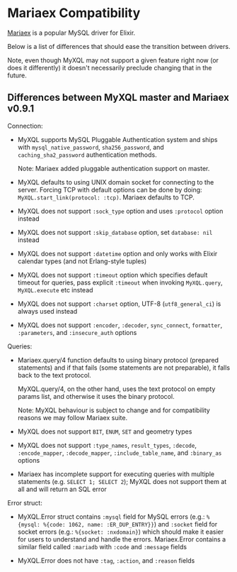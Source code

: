# Mariaex Compatibility

[Mariaex](https://github.com/xerions/mariaex) is a popular MySQL driver for Elixir.

Below is a list of differences that should ease the transition between drivers.

Note, even though MyXQL may not support a given feature right now (or does it differently) it
doesn't necessarily preclude changing that in the future.

## Differences between MyXQL master and Mariaex v0.9.1

Connection:

  * MyXQL supports MySQL Pluggable Authentication system and ships with `mysql_native_password`, `sha256_password`, and `caching_sha2_password` authentication methods.

    Note: Mariaex added pluggable authentication support on master.

  * MyXQL defaults to using UNIX domain socket for connecting to the server. Forcing TCP with default options can be done by doing: `MyXQL.start_link(protocol: :tcp)`. Mariaex defaults to TCP.

  * MyXQL does not support `:sock_type` option and uses `:protocol` option instead

  * MyXQL does not support `:skip_database` option, set `database: nil` instead

  * MyXQL does not support `:datetime` option and only works with Elixir calendar types (and not Erlang-style tuples)

  * MyXQL does not support `:timeout` option which specifies default timeout for queries, pass
    explicit `:timeout` when invoking `MyXQL.query`, `MyXQL.execute` etc instead

  * MyXQL does not support `:charset` option, UTF-8 (`utf8_general_ci`) is always used instead

  * MyXQL does not support `:encoder`, `:decoder`, `sync_connect`, `formatter`, `:parameters`, and `:insecure_auth` options

Queries:

  * Mariaex.query/4 function defaults to using binary protocol (prepared statements) and if that fails (some statements are not preparable), it falls back to the text protocol.

    MyXQL.query/4, on the other hand, uses the text protocol on empty params list, and otherwise it uses the binary protocol.

    Note: MyXQL behaviour is subject to change and for compatibility reasons we may follow Mariaex
    suite.

  * MyXQL does not support `BIT`, `ENUM`, `SET` and geometry types

  * MyXQL does not support `:type_names`, `result_types`, `:decode`, `:encode_mapper`,
    `:decode_mapper`, `:include_table_name`, and `:binary_as` options

  * Mariaex has incomplete support for executing queries with multiple statements (e.g. `SELECT 1; SELECT 2`); MyXQL does not support them at all and will return an SQL error

Error struct:

  * MyXQL.Error struct contains `:mysql` field for MySQL errors (e.g.: `%{mysql: %{code: 1062, name: :ER_DUP_ENTRY}}`) and `:socket` field for socket errors (e.g.: `%{socket: :nxdomain}`) which should make it easier for users to understand and handle the errors.
    Mariaex.Error contains a similar field called `:mariadb` with `:code` and `:message` fields

  * MyXQL.Error does not have `:tag`, `:action`, and `:reason` fields
